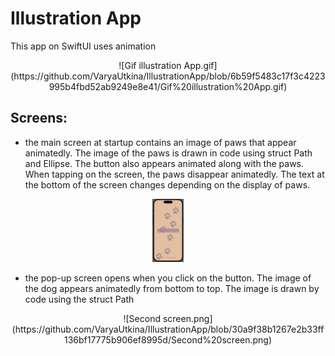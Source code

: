 # Illustration App

This app on SwiftUI uses animation

<p align="center">
![Gif illustration App.gif](https://github.com/VaryaUtkina/IllustrationApp/blob/6b59f5483c17f3c4223995b4fbd52ab9249e8e41/Gif%20illustration%20App.gif)
</p>

## Screens:
- the main screen at startup contains an image of paws that appear animatedly. The image of the paws is drawn in code using struct Path and Ellipse. The button also appears animated along with the paws. When tapping on the screen, the paws disappear animatedly. The text at the bottom of the screen changes depending on the display of paws.
<p align="center">
  <img src="https://github.com/VaryaUtkina/IllustrationApp/blob/24fead1b2c7385f79d2ae087d15226d6e19ab209/Main%20screen.png" width=10% height=10%>
</p>

- the pop-up screen opens when you click on the button. The image of the dog appears animatedly from bottom to top. The image is drawn by code using the struct Path
<p align="center">
![Second screen.png](https://github.com/VaryaUtkina/IllustrationApp/blob/30a9f38b1267e2b33ff136bf17775b906ef8995d/Second%20screen.png)
</p>
